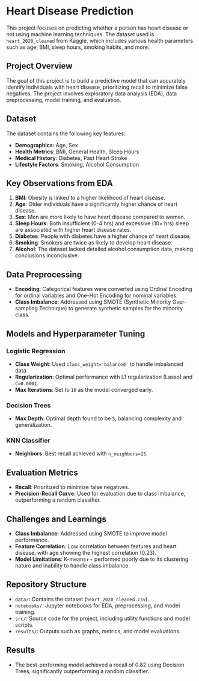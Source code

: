 # Heart Disease Prediction

This project focuses on predicting whether a person has heart disease or not using machine learning techniques. The dataset used is `heart_2020_cleaned` from Kaggle, which includes various health parameters such as age, BMI, sleep hours, smoking habits, and more.

## Project Overview

The goal of this project is to build a predictive model that can accurately identify individuals with heart disease, prioritizing recall to minimize false negatives. The project involves exploratory data analysis (EDA), data preprocessing, model training, and evaluation.

## Dataset

The dataset contains the following key features:
- **Demographics**: Age, Sex
- **Health Metrics**: BMI, General Health, Sleep Hours
- **Medical History**: Diabetes, Past Heart Stroke
- **Lifestyle Factors**: Smoking, Alcohol Consumption

## Key Observations from EDA

1. **BMI**: Obesity is linked to a higher likelihood of heart disease.
2. **Age**: Older individuals have a significantly higher chance of heart disease.
3. **Sex**: Men are more likely to have heart disease compared to women.
4. **Sleep Hours**: Both insufficient (0-4 hrs) and excessive (10+ hrs) sleep are associated with higher heart disease rates.
5. **Diabetes**: People with diabetes have a higher chance of heart disease.
6. **Smoking**: Smokers are twice as likely to develop heart disease.
7. **Alcohol**: The dataset lacked detailed alcohol consumption data, making conclusions inconclusive.

## Data Preprocessing

- **Encoding**: Categorical features were converted using Ordinal Encoding for ordinal variables and One-Hot Encoding for nominal variables.
- **Class Imbalance**: Addressed using SMOTE (Synthetic Minority Over-sampling Technique) to generate synthetic samples for the minority class.

## Models and Hyperparameter Tuning

### Logistic Regression
- **Class Weight**: Used `class_weight='balanced'` to handle imbalanced data.
- **Regularization**: Optimal performance with L1 regularization (Lasso) and `C=0.0001`.
- **Max Iterations**: Set to `10` as the model converged early.

### Decision Trees
- **Max Depth**: Optimal depth found to be `5`, balancing complexity and generalization.

### KNN Classifier
- **Neighbors**: Best recall achieved with `n_neighbors=15`.

## Evaluation Metrics
- **Recall**: Prioritized to minimize false negatives.
- **Precision-Recall Curve**: Used for evaluation due to class imbalance, outperforming a random classifier.

## Challenges and Learnings
- **Class Imbalance**: Addressed using SMOTE to improve model performance.
- **Feature Correlation**: Low correlation between features and heart disease, with age showing the highest correlation (0.23).
- **Model Limitations**: K-means++ performed poorly due to its clustering nature and inability to handle class imbalance.

## Repository Structure
- `data/`: Contains the dataset (`heart_2020_cleaned.csv`).
- `notebooks/`: Jupyter notebooks for EDA, preprocessing, and model training.
- `src/`: Source code for the project, including utility functions and model scripts.
- `results/`: Outputs such as graphs, metrics, and model evaluations.

## Results
- The best-performing model achieved a recall of 0.82 using Decision Trees, significantly outperforming a random classifier. 
